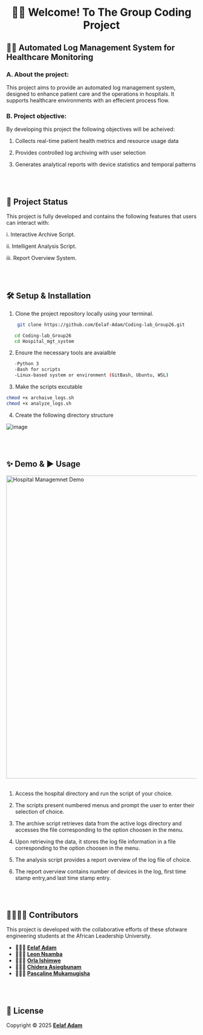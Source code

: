 <h1 align="center">👋🏽 Welcome! To The Group Coding Project</h1>

## 🏥💡 Automated Log Management System for Healthcare Monitoring 
### A. About the project:
This project aims to provide an automated log management system, designed to enhance patient care and the operations in hospitals. It supports healthcare environments with an effecient process flow.

### B. Project objective:
By developing this project the following objectives will be acheived:

1. Collects real-time patient health metrics and resource usage data

2. Provides controlled log archiving with user selection

3. Generates analytical reports with device statistics and temporal patterns

<br></br>
## 🚀 Project Status
This project is fully developed and contains the following features that users can interact with:

i. Interactive Archive Script.

ii. Intelligent Analysis Script.

iii. Report Overview System.

<br></br>
 ## 🛠️ Setup & Installation

1. Clone the project repository locally using your terminal.
```sh
    git clone https://github.com/Eelaf-Adam/Coding-lab_Group26.git
```
```sh
   cd Coding-lab_Group26
   cd Hospital_mgt_system
```

2. Ensure the necessary tools are avaialble
```sh
   -Python 3
   -Bash for scripts
   -Linux-based system or environment (GitBash, Ubuntu, WSL)
```

3. Make the scripts excutable
```sh
chmod +x archaive_logs.sh
chmod +x analyze_logs.sh
```

4. Create the following directory structure

![image](https://github.com/user-attachments/assets/66ec66db-c464-44e6-b4d8-64ff3b71bda8)

<br></br>

## ✨ Demo & ▶️ Usage 

<a href="https://youtu.be/gZGYmsLIbWI">
   <img src="https://img.youtube.com/vi/gZGYmsLIbWI/maxresdefault.jpg"
        alt="Hospital Managemnet Demo"
        width="800">
</a>
<br></br>

1. Access the hospital directory and run the script of your choice.

2. The scripts present numbered menus and prompt the user to enter their selection of choice.
   
4. The archive script retrieves data from the active logs directory and accesses the file corresponding to the option choosen in the menu.
   
6. Upon retrieving the data, it stores the log file information in a file corresponding to the option choosen in the menu.
   
8. The analysis script provides a report overview of the log file of choice.
   
10. The report overview contains number of devices in the log, first time stamp entry,and last time stamp entry.

<br></br>
## 🫱🏽‍🫲🏽 Contributors

This project is developed with the collaborative efforts of these sfotware engineering students at the African Leadership University. 

- 👩🏽‍💻 [**Eelaf Adam**](https://github.com/Eelaf-Adam)
- 👨🏽‍💻 [**Leon Nsamba**](https://github.com/L-nsamba)
- 👩🏽‍💻 [**Orla Ishimwe**](https://github.com/Lennie02)
- 👨🏽‍💻 [**Chidera Asiegbunam**](https://github.com/AgentChidex)
- 👩🏽‍💻 [**Pascaline Mukamugisha**](https://github.com/Pascali-ne)

<br></br>
## 📝 License
  Copyright © 2025 [**Eelaf Adam**](https://github.com/Eelaf-Adam)
